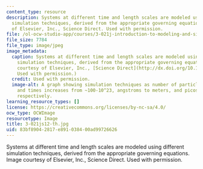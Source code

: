 ```yaml
---
content_type: resource
description: Systems at different time and length scales are modeled using different
  simulation techniques, derived from the appropriate governing equations. Image courtesy
  of Elsevier, Inc., Science Direct. Used with permission.
file: /ol-ocw-studio-app/courses/3-021j-introduction-to-modeling-and-simulation-spring-2012/83bf89042817e891038400ad99726626_3-021js12-th.jpg
file_size: 7784
file_type: image/jpeg
image_metadata:
  caption: Systems at different time and length scales are modeled using different
    simulation techniques, derived from the appropriate governing equations. (Image
    courtesy of Elsevier, Inc., [Science Direct](http://dx.doi.org/10.1016/S1369-7021(07)70208-0).
    Used with permission.)
  credit: Used with permission.
  image-alt: A graph showing simulation techniques as number of particles, lengths,
    and times increases from ~100-10^23, angstroms to meters, and picoseconds to seconds,
    respectively.
learning_resource_types: []
license: https://creativecommons.org/licenses/by-nc-sa/4.0/
ocw_type: OCWImage
resourcetype: Image
title: 3-021js12-th.jpg
uid: 83bf8904-2817-e891-0384-00ad99726626
---
```

Systems at different time and length scales are modeled using different simulation techniques, derived from the appropriate governing equations. Image courtesy of Elsevier, Inc., Science Direct. Used with permission.